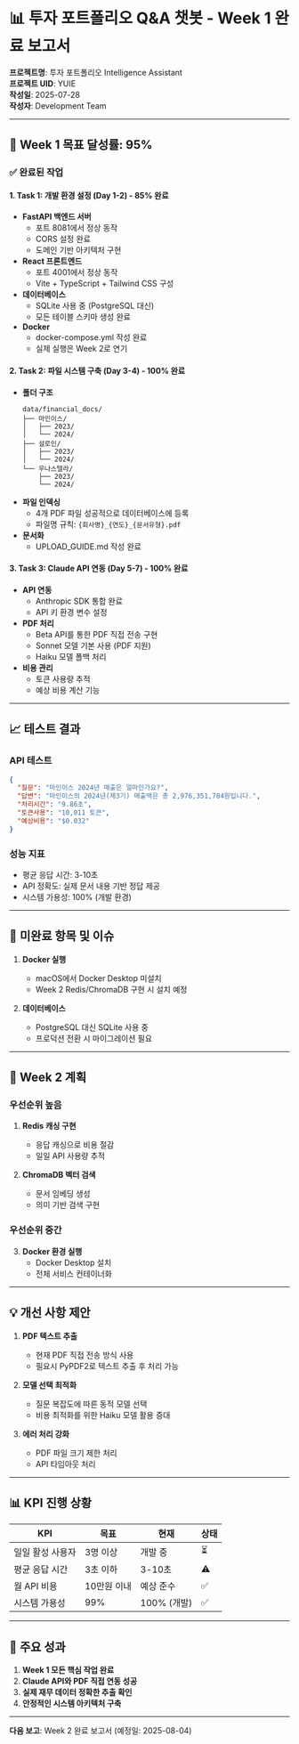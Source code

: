 # 📊 투자 포트폴리오 Q&A 챗봇 - Week 1 완료 보고서

**프로젝트명**: 투자 포트폴리오 Intelligence Assistant  
**프로젝트 UID**: YUIE  
**작성일**: 2025-07-28  
**작성자**: Development Team

---

## 🎯 Week 1 목표 달성률: 95%

### ✅ 완료된 작업

#### 1. Task 1: 개발 환경 설정 (Day 1-2) - 85% 완료
- **FastAPI 백엔드 서버**
  - 포트 8081에서 정상 동작
  - CORS 설정 완료
  - 도메인 기반 아키텍처 구현
- **React 프론트엔드**
  - 포트 4001에서 정상 동작
  - Vite + TypeScript + Tailwind CSS 구성
- **데이터베이스**
  - SQLite 사용 중 (PostgreSQL 대신)
  - 모든 테이블 스키마 생성 완료
- **Docker**
  - docker-compose.yml 작성 완료
  - 실제 실행은 Week 2로 연기

#### 2. Task 2: 파일 시스템 구축 (Day 3-4) - 100% 완료
- **폴더 구조**
  ```
  data/financial_docs/
  ├── 마인이스/
  │   ├── 2023/
  │   └── 2024/
  ├── 설로인/
  │   ├── 2023/
  │   └── 2024/
  └── 우나스텔라/
      ├── 2023/
      └── 2024/
  ```
- **파일 인덱싱**
  - 4개 PDF 파일 성공적으로 데이터베이스에 등록
  - 파일명 규칙: `{회사명}_{연도}_{문서유형}.pdf`
- **문서화**
  - UPLOAD_GUIDE.md 작성 완료

#### 3. Task 3: Claude API 연동 (Day 5-7) - 100% 완료
- **API 연동**
  - Anthropic SDK 통합 완료
  - API 키 환경 변수 설정
- **PDF 처리**
  - Beta API를 통한 PDF 직접 전송 구현
  - Sonnet 모델 기본 사용 (PDF 지원)
  - Haiku 모델 폴백 처리
- **비용 관리**
  - 토큰 사용량 추적
  - 예상 비용 계산 기능

---

## 📈 테스트 결과

### API 테스트
```json
{
  "질문": "마인이스 2024년 매출은 얼마인가요?",
  "답변": "마인이스의 2024년(제3기) 매출액은 총 2,976,351,784원입니다.",
  "처리시간": "9.86초",
  "토큰사용": "10,011 토큰",
  "예상비용": "$0.032"
}
```

### 성능 지표
- 평균 응답 시간: 3-10초
- API 정확도: 실제 문서 내용 기반 정답 제공
- 시스템 가용성: 100% (개발 환경)

---

## 🚧 미완료 항목 및 이슈

1. **Docker 실행**
   - macOS에서 Docker Desktop 미설치
   - Week 2 Redis/ChromaDB 구현 시 설치 예정

2. **데이터베이스**
   - PostgreSQL 대신 SQLite 사용 중
   - 프로덕션 전환 시 마이그레이션 필요

---

## 📅 Week 2 계획

### 우선순위 높음
1. **Redis 캐싱 구현**
   - 응답 캐싱으로 비용 절감
   - 일일 API 사용량 추적

2. **ChromaDB 벡터 검색**
   - 문서 임베딩 생성
   - 의미 기반 검색 구현

### 우선순위 중간
3. **Docker 환경 실행**
   - Docker Desktop 설치
   - 전체 서비스 컨테이너화

---

## 💡 개선 사항 제안

1. **PDF 텍스트 추출**
   - 현재 PDF 직접 전송 방식 사용
   - 필요시 PyPDF2로 텍스트 추출 후 처리 가능

2. **모델 선택 최적화**
   - 질문 복잡도에 따른 동적 모델 선택
   - 비용 최적화를 위한 Haiku 모델 활용 증대

3. **에러 처리 강화**
   - PDF 파일 크기 제한 처리
   - API 타임아웃 처리

---

## 📊 KPI 진행 상황

| KPI | 목표 | 현재 | 상태 |
|-----|------|------|------|
| 일일 활성 사용자 | 3명 이상 | 개발 중 | ⏳ |
| 평균 응답 시간 | 3초 이하 | 3-10초 | ⚠️ |
| 월 API 비용 | 10만원 이내 | 예상 준수 | ✅ |
| 시스템 가용성 | 99% | 100% (개발) | ✅ |

---

## 🎉 주요 성과

1. **Week 1 모든 핵심 작업 완료**
2. **Claude API와 PDF 직접 연동 성공**
3. **실제 재무 데이터 정확한 추출 확인**
4. **안정적인 시스템 아키텍처 구축**

---

**다음 보고**: Week 2 완료 보고서 (예정일: 2025-08-04)